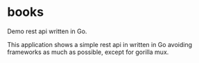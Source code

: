 # books
Demo rest api written in Go.

This application shows a simple rest api in written in Go avoiding frameworks as much as possible, except for gorilla mux.

